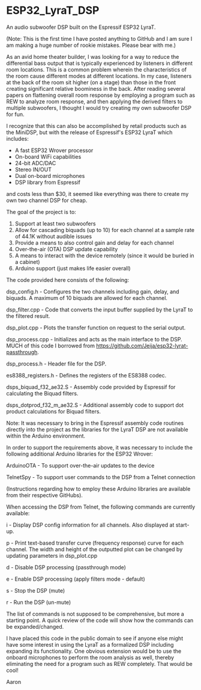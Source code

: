 # ESP32_LyraT_DSP
An audio subwoofer DSP built on the Espressif ESP32 LyraT.

(Note: This is the first time I have posted anything to GitHub and I am sure I am making a huge number of rookie mistakes. Please bear with me.)

As an avid home theater builder, I was looking for a way to reduce the differential bass output that is typically experienced by listeners in different room locations. This is a common problem wherein the characteristics of the room cause different modes at different locations. In my case, listeners at the back of the room sit higher (on a stage) than those in the front creating significant relative boominess in the back. After reading several papers on flattening overall room response by employing a program such as REW to analyze room response, and then applying the derived filters to multiple subwoofers, I thought I would try creating my own subwoofer DSP for fun. 

I recognize that this can also be accomplished by retail products such as the MiniDSP, but with the release of Espressif's ESP32 LyraT which includes:

- A fast ESP32 Wrover processor
- On-board WiFi capabilities
- 24-bit ADC/DAC
- Stereo IN/OUT
- Dual on-board microphones
- DSP library from Espressif

and costs less than $30, it seemed like everything was there to create my own two channel DSP for cheap. 

The goal of the project is to:

1. Support at least two subwoofers
2. Allow for cascading biquads (up to 10) for each channel at a sample rate of 44.1K without audible issues
3. Provide a means to also control gain and delay for each channel
4. Over-the-air (OTA) DSP update capability
5. A means to interact with the device remotely (since it would be buried in a cabinet)
6. Arduino support (just makes life easier overall)

The code provided here consists of the following:

dsp_config.h			- Configures the two channels including gain, delay, and biquads. A maximum of 10 biquads are allowed for each channel.

dsp_filter.cpp 			- Code that converts the input buffer supplied by the LyraT to the filtered result.

dsp_plot.cpp			- Plots the transfer function on request to the serial output.

dsp_process.cpp			- Initializes and acts as the main interface to the DSP. MUCH of this code I borrowed from https://github.com/Jeija/esp32-lyrat-passthrough.

dsp_process.h			- Header file for the DSP.

es8388_registers.h		- Defines the registers of the ES8388 codec.

dsps_biquad_f32_ae32.S		- Assembly code provided by Espressif for calculating the Biquad filters.

dsps_dotprod_f32_m_ae32.S	- Additional assembly code to support dot product calculations for Biquad filters.


Note: It was necessary to bring in the Espressif assembly code routines directly into the project as the libraries for the LyraT DSP are not available within the Arduino environment.

In order to support the requirements above, it was necessary to include the following additional Arduino libraries for the ESP32 Wrover:

ArduinoOTA	- To support over-the-air updates to the device

TelnetSpy	- To support user commands to the DSP from a Telnet connection

(Instructions regarding how to employ these Arduino libraries are available from their respective GitHubs).

When accessing the DSP from Telnet, the following commands are currently available:

i - Display DSP config information for all channels. Also displayed at start-up.

p - Print text-based transfer curve (frequency response) curve for each channel. The width and height of the outputted plot can be changed by updating parameters in dsp_plot.cpp

d - Disable DSP processing (passthrough mode)

e - Enable DSP processing (apply filters mode - default)

s - Stop the DSP (mute)

r - Run the DSP (un-mute)

The list of commands is not supposed to be comprehensive, but more a starting point. A quick review of the code will show how the commands can be expanded/changed.

I have placed this code in the public domain to see if anyone else might have some interest in using the LyraT as a formalized DSP including expanding its functionality. One obvious extension would be to use the onboard microphones to perform the room analysis as well, thereby eliminating the need for a program such as REW completely. That would be cool!

Aaron